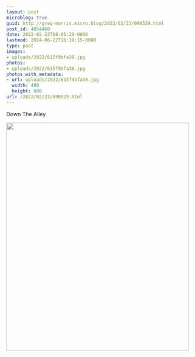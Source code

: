 ```yaml
---
layout: post
microblog: true
guid: http://greg-morris.micro.blog/2022/02/23/090529.html
post_id: 4054460
date: 2022-02-23T08:05:29-0000
lastmod: 2024-06-22T16:19:15-0000
type: post
images:
- uploads/2022/615f9bfa38.jpg
photos:
- uploads/2022/615f9bfa38.jpg
photos_with_metadata:
- url: uploads/2022/615f9bfa38.jpg
  width: 480
  height: 600
url: /2022/02/23/090529.html
---
```

Down The Alley

<img src="uploads/2022/615f9bfa38.jpg" width="480" height="600" alt="" />
